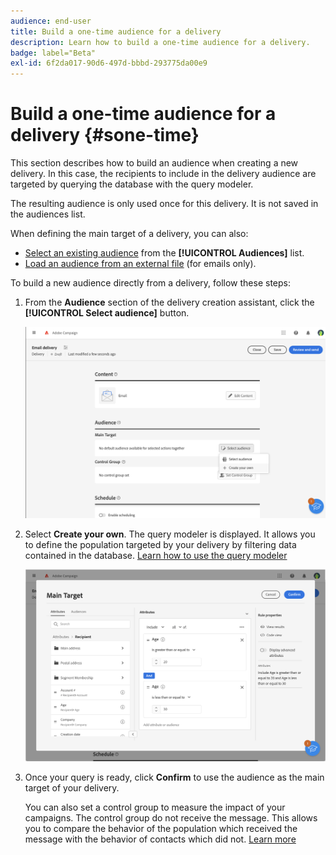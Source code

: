 ```yaml
---
audience: end-user
title: Build a one-time audience for a delivery
description: Learn how to build a one-time audience for a delivery.
badge: label="Beta"
exl-id: 6f2da017-90d6-497d-bbbd-293775da00e9
---
```

# Build a one-time audience for a delivery {#sone-time}

This section describes how to build an audience when creating a new delivery. In this case, the recipients to include in the delivery audience are targeted by querying the database with the query modeler.

The resulting audience is only used once for this delivery. It is not saved in the audiences list.

When defining the main target of a delivery, you can also:

* [Select an existing audience](add-audience.md) from the **[!UICONTROL Audiences]** list.
* [Load an audience from an external file](file-audience.md) (for emails only).

To build a new audience directly from a delivery, follow these steps: 

1. From the **Audience** section of the delivery creation assistant, click the **[!UICONTROL Select audience]** button.

    ![](assets/segment-builder0.png)

1. Select **Create your own**. The query modeler is displayed. It allows you to define the population targeted by your delivery by filtering data contained in the database. [Learn how to use the query modeler](../query/query-modeler-overview.md)

    ![](assets/segment-builder.png)

1. Once your query is ready, click **Confirm** to use the audience as the main target of your delivery.

   You can also set a control group to measure the impact of your campaigns. The control group do not receive the message. This allows you to compare the behavior of the population which received the message with the behavior of contacts which did not. [Learn more](control-group.md)
